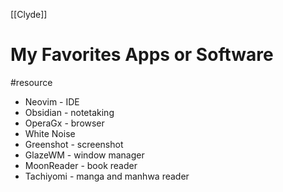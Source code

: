 [[Clyde]]

# My Favorites Apps or Software
#resource 

- Neovim - IDE 
- Obsidian - notetaking
- OperaGx - browser
- White Noise 
- Greenshot - screenshot
- GlazeWM - window manager
- MoonReader - book reader
- Tachiyomi - manga and manhwa reader